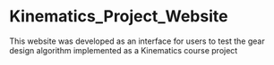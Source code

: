 # Kinematics_Project_Website
This website was developed as an interface for users to test the gear design algorithm implemented as a Kinematics course project
